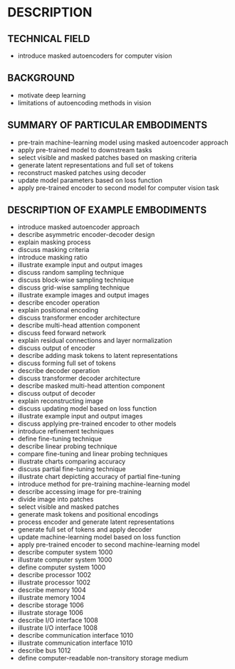 # DESCRIPTION

## TECHNICAL FIELD

- introduce masked autoencoders for computer vision

## BACKGROUND

- motivate deep learning
- limitations of autoencoding methods in vision

## SUMMARY OF PARTICULAR EMBODIMENTS

- pre-train machine-learning model using masked autoencoder approach
- apply pre-trained model to downstream tasks
- select visible and masked patches based on masking criteria
- generate latent representations and full set of tokens
- reconstruct masked patches using decoder
- update model parameters based on loss function
- apply pre-trained encoder to second model for computer vision task

## DESCRIPTION OF EXAMPLE EMBODIMENTS

- introduce masked autoencoder approach
- describe asymmetric encoder-decoder design
- explain masking process
- discuss masking criteria
- introduce masking ratio
- illustrate example input and output images
- discuss random sampling technique
- discuss block-wise sampling technique
- discuss grid-wise sampling technique
- illustrate example images and output images
- describe encoder operation
- explain positional encoding
- discuss transformer encoder architecture
- describe multi-head attention component
- discuss feed forward network
- explain residual connections and layer normalization
- discuss output of encoder
- describe adding mask tokens to latent representations
- discuss forming full set of tokens
- describe decoder operation
- discuss transformer decoder architecture
- describe masked multi-head attention component
- discuss output of decoder
- explain reconstructing image
- discuss updating model based on loss function
- illustrate example input and output images
- discuss applying pre-trained encoder to other models
- introduce refinement techniques
- define fine-tuning technique
- describe linear probing technique
- compare fine-tuning and linear probing techniques
- illustrate charts comparing accuracy
- discuss partial fine-tuning technique
- illustrate chart depicting accuracy of partial fine-tuning
- introduce method for pre-training machine-learning model
- describe accessing image for pre-training
- divide image into patches
- select visible and masked patches
- generate mask tokens and positional encodings
- process encoder and generate latent representations
- generate full set of tokens and apply decoder
- update machine-learning model based on loss function
- apply pre-trained encoder to second machine-learning model
- describe computer system 1000
- illustrate computer system 1000
- define computer system 1000
- describe processor 1002
- illustrate processor 1002
- describe memory 1004
- illustrate memory 1004
- describe storage 1006
- illustrate storage 1006
- describe I/O interface 1008
- illustrate I/O interface 1008
- describe communication interface 1010
- illustrate communication interface 1010
- describe bus 1012
- define computer-readable non-transitory storage medium

